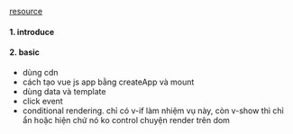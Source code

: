[resource](https://youtu.be/AjWBhjGhq-w)

#### 1. introduce
#### 2. basic
 - dùng cdn
 - cách tạo vue js app bằng createApp và mount
 - dùng data và template 
 - click event
 - conditional rendering. 
     chỉ có v-if làm nhiệm vụ này, còn v-show thì chỉ ẩn hoặc hiện chứ nó ko control chuyện render trên dom
     

